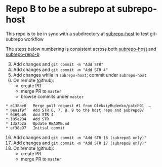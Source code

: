 # Repo B to be a subrepo at subrepo-host

This repo is to be in sync with a subdirectory at 
[subrepo-host](https://github.com/OleksiyRudenko/subrepo-host/)
to test git-subrepo workflow

The steps below numbering is consistent across both
[subrepo-host](https://github.com/OleksiyRudenko/subrepo-host)
and [subrepo-repo-b](https://github.com/OleksiyRudenko/subrepo-repo-b)

3) Add changes and `git commit -m "Add STR"`
4) Add changes and `git commit -m "Add STR 4"`
8) Add changes while in `subrepo-host`; commit under `subrepo-host`
13) On remote (github):
    - create PR
    - merge PR to `master`
    - browse commits under `master`
```
* e138ae0   Merge pull request #1 from OleksiyRudenko/patch01  …
* 0ea1f9f   Add STR 6, 7, 8, 9 to the host repo and subrepoB/
* 0469ab5   Add STR 4
* 105e204   Add STR
* 13a7b2a   Update README.md
* ef38e97   Initial commit
```
16) Add changes and `git commit -m "Add STR 16 (subrepoB only)"`
17) Add changes and `git commit -m "Add STR 17 (subrepoB only)"`
19) On remote (github):
    - create PR
    - merge PR to `master`
